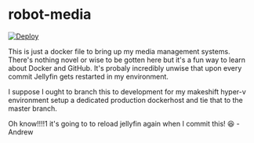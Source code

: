 # robot-media
[![Deploy](https://github.com/RobotLuchnick/robot-media/actions/workflows/main.yml/badge.svg)](https://github.com/RobotLuchnick/robot-media/actions/workflows/main.yml)

This is just a docker file to bring up my media management systems.  There's nothing novel or wise to be gotten here but it's a fun way to learn about Docker and GitHub.
It's probaly incredibly unwise that upon every commit Jellyfin gets restarted in my environment.  

I suppose I ought to branch this to development for my makeshift hyper-v environment setup a dedicated production dockerhost and tie that to the master branch.

Oh know!!!!1 it's going to to reload jellyfin again when I commit this! 😆
-Andrew
